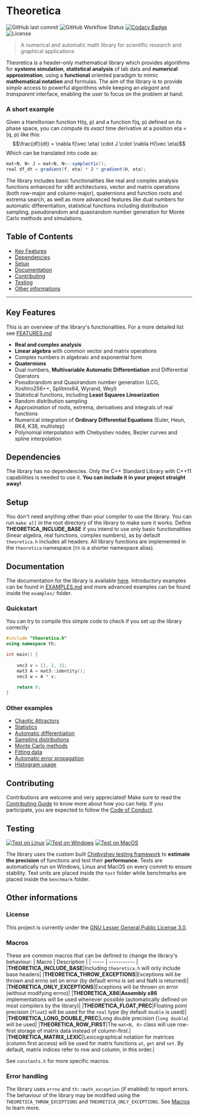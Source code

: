# Theoretica

<!-- Home -->
<!-- ======== -->

![GitHub last commit](https://img.shields.io/github/last-commit/chaotic-society/theoretica) ![GitHub Workflow Status](https://img.shields.io/github/actions/workflow/status/chaotic-society/theoretica/test-windows.yml) [![Codacy Badge](https://app.codacy.com/project/badge/Grade/0f4ae5dc6e1140ad855a3d6325d44b35)](https://www.codacy.com/gh/chaotic-society/theoretica/dashboard?utm_source=github.com&amp;utm_medium=referral&amp;utm_content=chaotic-society/theoretica&amp;utm_campaign=Badge_Grade)  ![License](https://img.shields.io/github/license/chaotic-society/theoretica)

> A numerical and automatic math library for scientific research and graphical applications

Theoretica is a header-only mathematical library which provides algorithms for **systems simulation**, **statistical analysis** of lab data and **numerical approximation**, using a **functional** oriented paradigm to mimic **mathematical notation** and formulas. The aim of the library is to provide _simple_ access to powerful algorithms while keeping an _elegant_ and _transparent_ interface, enabling the user to focus on the problem at hand.

### A short example
Given a Hamiltonian function H(q, p) and a function f(q,  p) defined on its phase space, you can compute its _exact_ time derivative at a position eta = (q, p) like this:
$$\frac{df}{dt} = \nabla f(\vec \eta) \cdot J \cdot \nabla H(\vec \eta)$$
Which can be translated into code as:
```java
mat<N, N> J = mat<N, N>::symplectic();
real df_dt = gradient(f, eta) * J * gradient(H, eta);
```

The library includes basic functionalities like real and complex analysis functions enhanced for x86 architectures, vector and matrix operations (both row-major and column-major), quaternions and function roots and extrema search, as well as more advanced features like dual numbers for automatic differentiation, statistical functions including distribution sampling, pseudorandom and quasirandom number generation for Monte Carlo methods and simulations.

## Table of Contents
- [Key Features](#key-features)
- [Dependencies](#dependencies)
- [Setup](#setup)
- [Documentation](#documentation)
- [Contributing](#contributing)
- [Testing](#testing)
- [Other informations](#other-informations)

---

## Key Features
This is an overview of the library's functionalities. For a more detailed list see [FEATURES.md](https://github.com/chaotic-society/theoretica/blob/master/docs/txt/FEATURES.md)
- **Real and complex analysis**
- **Linear algebra** with common vector and matrix operations
- Complex numbers in algebraic and exponential form
- **Quaternions**
- Dual numbers, **Multivariable Automatic Differentiation** and Differential Operators
- Pseudorandom and Quasirandom number generation (LCG, Xoshiro256++, Splitmix64, Wyrand, Weyl)
- Statistical functions, including **Least Squares Linearization**
- Random distribution sampling
- Approximation of roots, extrema, derivatives and integrals of real functions
- Numerical integration of **Ordinary Differential Equations** (Euler, Heun, RK4, K38, multistep)
- Polynomial interpolation with Chebyshev nodes, Bezier curves and spline interpolation

## Dependencies
The library has no dependencies. Only the C++ Standard Library with C++11 capabilities is needed to use it. **You can include it in your project straight away!**

## Setup
You don't need anything other than your compiler to use the library. You can run `make all` in the root directory of the library to make sure it works.
Define **THEORETICA_INCLUDE_BASE** if you intend to use only basic functionalities (linear algebra, real functions, complex numbers), as by default `theoretica.h` includes all headers.
All library functions are implemented in the `theoretica` namespace (`th` is a shorter namespace alias).

## Documentation
The documentation for the library is available [here](https://chaotic-society.github.io/theoretica/).
Introductory examples can be found in [EXAMPLES.md](https://github.com/chaotic-society/theoretica/blob/master/docs/txt/EXAMPLES.md) and more advanced examples can be found inside the `examples/` folder.

### Quickstart
You can try to compile this simple code to check if you set up the library correctly:
```cpp
#include "theoretica.h"
using namespace th;

int main() {
 
    vec3 v = {1, 2, 3};
    mat3 A = mat3::identity();
    vec3 w = A * v;
 
    return 0;
}
```

### Other examples
- [Chaotic Attractors](https://github.com/chaotic-society/theoretica/blob/master/examples/attractor.cpp)
- [Statistics](https://github.com/chaotic-society/theoretica/blob/master/examples/statistics.cpp)
- [Automatic differentiation](https://github.com/chaotic-society/theoretica/blob/master/examples/automatic_differentiation.cpp)
- [Sampling distributions](https://github.com/chaotic-society/theoretica/blob/master/examples/sampling_distributions.cpp)
- [Monte Carlo methods](https://github.com/chaotic-society/theoretica/blob/master/examples/montecarlo_comparison.cpp)
- [Fitting data](https://github.com/chaotic-society/theoretica/blob/master/examples/logfit.cpp)
- [Automatic error propagation](https://github.com/chaotic-society/theoretica/blob/master/examples/error_propagation.cpp)
- [Histogram usage](https://github.com/chaotic-society/theoretica/blob/master/examples/histogram.cpp)

## Contributing
Contributions are welcome and very appreciated! Make sure to read the [Contributing Guide](https://github.com/chaotic-society/theoretica/blob/master/CONTRIBUTING.md) to know more about how you can help. If you participate, you are expected to follow the [Code of Conduct](https://github.com/chaotic-society/theoretica/blob/master/CODE_OF_CONDUCT.md).

## Testing
[![Test on Linux](https://github.com/chaotic-society/theoretica/actions/workflows/test-linux.yml/badge.svg)](https://github.com/chaotic-society/theoretica/actions/workflows/test-linux.yml) [![Test on Windows](https://github.com/chaotic-society/theoretica/actions/workflows/test-windows.yml/badge.svg)](https://github.com/chaotic-society/theoretica/actions/workflows/test-windows.yml) [![Test on MacOS](https://github.com/chaotic-society/theoretica/actions/workflows/test-macos.yml/badge.svg)](https://github.com/chaotic-society/theoretica/actions/workflows/test-macos.yml)

The library uses the custom built [Chebyshev testing framework](https://github.com/chaotic-society/chebyshev) to **estimate the precision** of functions and test their **performance**. Tests are automatically run on Windows, Linux and MacOS on every commit to ensure stability. Test units are placed inside the `test` folder while benchmarks are placed inside the `benchmark` folder.

## Other informations

### License
This project is currently under the [GNU Lesser General Public License 3.0](https://github.com/chaotic-society/theoretica/blob/master/LICENSE).

### Macros
These are common macros that can be defined to change the library's behaviour:
| Macro | Description |
| ----- | ----------- |
|**THEORETICA_INCLUDE_BASE**|Including `theoretica.h` will only include base headers|
|**THEORETICA_THROW_EXCEPTIONS**|Exceptions will be thrown and errno set on error (by default errno is set and NaN is returned)|
|**THEORETICA_ONLY_EXCEPTIONS**|Exceptions will be thrown on error (without modifying errno)|
|**THEORETICA_X86**|**Assembly x86** implementations will be used whenever possible (automatically defined on most compilers by the library)|
|**THEORETICA_FLOAT_PREC**|Floating point precision (`float`) will be used for the `real` type (by default `double` is used)|
|**THEORETICA_LONG_DOUBLE_PREC**|Long double precision (`long double`) will be used|
|**THEORETICA_ROW_FIRST**|The `mat<N, K>` class will use row-first storage of matrix data instead of column-first.|
|**THEORETICA_MATRIX_LEXIC**|Lexicographical notation for matrices (column first access) will be used for matrix functions `at`, `get` and `set`. By default, matrix indices refer to row and column, in this order.|

See `constants.h` for more specific macros.

### Error handling
The library uses `errno` and `th::math_exception` (if enabled) to report errors. The behaviour of the library may be modified using the `THEORETICA_THROW_EXCEPTIONS` and `THEORETICA_ONLY_EXCEPTIONS`. See [Macros](#Macros) to learn more.
